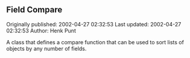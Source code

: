 ## Field Compare

Originally published: 2002-04-27 02:32:53
Last updated: 2002-04-27 02:32:53
Author: Henk Punt

A class that defines a compare function that can be used to sort lists of objects by any number of fields.